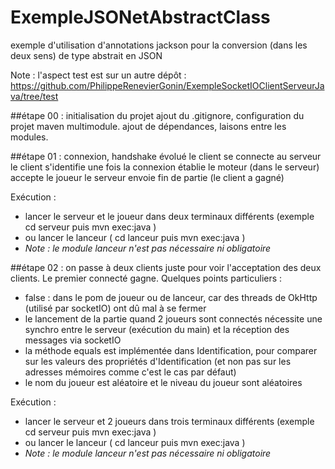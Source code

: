 # ExempleJSONetAbstractClass
exemple d'utilisation d'annotations jackson pour la conversion (dans les deux sens) de type abstrait en JSON

Note : l'aspect test est sur un autre dépôt : https://github.com/PhilippeRenevierGonin/ExempleSocketIOClientServeurJava/tree/test

##étape 00 : initialisation du projet 
ajout du .gitignore, configuration du projet maven multimodule. 
ajout de dépendances, laisons entre les modules.

##étape 01 : connexion, handshake évolué
le client se connecte au serveur
le client s'identifie une fois la connexion établie
le moteur (dans le serveur) accepte le joueur
le serveur envoie fin de partie (le client a gagné)

Exécution : 
 - lancer le serveur et le joueur dans deux terminaux différents (exemple cd serveur puis mvn exec:java )
 -  ou lancer le lanceur  ( cd lanceur puis mvn exec:java )
 - _Note : le module lanceur n'est pas nécessaire ni obligatoire_

##étape 02 : on passe à deux clients
juste pour voir l'acceptation des deux clients. Le premier connecté gagne. 
Quelques points particuliers : 
 - <cleanupDaemonThreads>false</cleanupDaemonThreads> : dans le pom de joueur ou de lanceur, car des threads de OkHttp (utilisé par socketIO) ont dû mal à se fermer
 - le lancement de la partie quand 2 joueurs sont connectés nécessite une synchro entre le serveur (exécution du main) et la réception des messages via socketIO
 - la méthode equals est implémentée dans Identification, pour comparer sur les valeurs des propriétés d'Identification (et non pas sur les adresses mémoires comme c'est le cas par défaut)
 - le nom du joueur est aléatoire et le niveau du joueur sont aléatoires

Exécution : 
 - lancer le serveur et 2 joueurs dans trois terminaux différents (exemple cd serveur puis mvn exec:java )
 -  ou lancer le lanceur  ( cd lanceur puis mvn exec:java )
 - _Note : le module lanceur n'est pas nécessaire ni obligatoire_